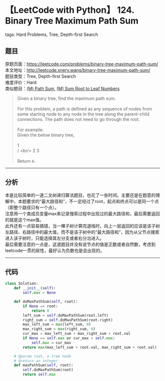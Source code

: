 # 【LeetCode with Python】 124. Binary Tree Maximum Path Sum
tags: Hard Problems, Tree, Depth-first Search

## 题目
原题页面：<https://leetcode.com/problems/binary-tree-maximum-path-sum/><br/>
本文地址：<http://leetcode.xnerv.wang/binary-tree-maximum-path-sum/><br/>
题目类型：Tree, Depth-first Search<br/>
难度评价：Hard<br/>
类似题目：[(M) Path Sum](/path-sum/), [(M) Sum Root to Leaf Numbers](sum-root-to-leaf-numbers)<br/>

> Given a binary tree, find the maximum path sum.<br/>
><br/>
> For this problem, a path is defined as any sequence of nodes from some starting node to any node in the tree along the parent-child connections. The path does not need to go through the root.<br/>
><br/>
> For example:<br/>
> Given the below binary tree,<br/>
><br/>
>            1<br/>
>           / \<br/>
>          2   3<br/>
><br/>
> Return `6`.<br/>

<!-- more -->

---
## 分析
本是比较简单的一道二叉树递归算法题目，也花了一些时间。主要还是在题意的理解中，本题要求的“最大路径和”，不一定经过了root，起点和终点可以是同一个点（即整个路径只有一个点）。<br/>
注意用一个类成员变量max来记录搜索过程中出现过的最大路径和，最后需要返回的就是这个max值。<br/>
此外还有一点容易搞错，当一棵子树计算完退栈时，向上一层返回的应该是该子树左路径、右路径中的最大值，而不是该子树中的“最大路径和”，因为从父节点搜索进入该子树时，只能选择其左分支或者右分治进入。<br/>
最后需要注意的一点是，这道题目并没有说节点的值是正数或者自然数，考虑到leetcode一贯的尿性，最好认为负数也是会出现的。<br/>

---
## 代码
``` python
class Solution:
    def __init__(self):
        self.max = None

    def doMaxPathSum(self, root):
        if None == root:
            return 0
        left_sum = self.doMaxPathSum(root.left)
        right_sum = self.doMaxPathSum(root.right)
        max_left_sum = max(left_sum, 0)
        max_right_sum = max(right_sum, 0)
        cur_max = max_left_sum + max_right_sum + root.val
        if None == self.max or cur_max > self.max:
            self.max = cur_max
        return max(max_left_sum + root.val, max_right_sum + root.val)

    # @param root, a tree node
    # @return an integer
    def maxPathSum(self, root):
        self.doMaxPathSum(root)
        return self.max
```
